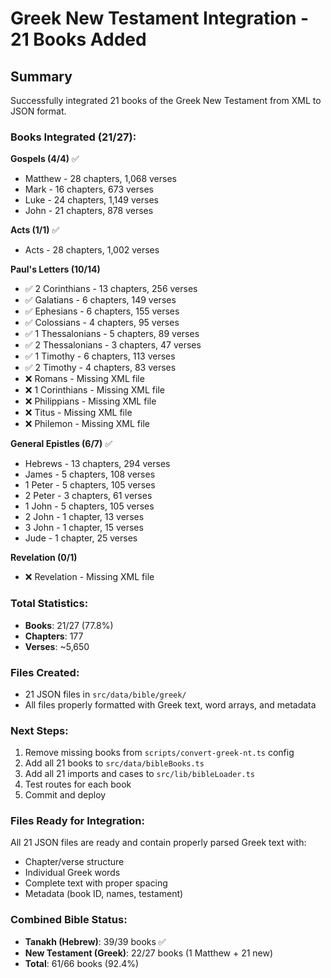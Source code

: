 # Greek New Testament Integration - 21 Books Added

## Summary

Successfully integrated 21 books of the Greek New Testament from XML to JSON format.

### Books Integrated (21/27):

**Gospels (4/4)** ✅
- Matthew - 28 chapters, 1,068 verses
- Mark - 16 chapters, 673 verses
- Luke - 24 chapters, 1,149 verses
- John - 21 chapters, 878 verses

**Acts (1/1)** ✅
- Acts - 28 chapters, 1,002 verses

**Paul's Letters (10/14)**
- ✅ 2 Corinthians - 13 chapters, 256 verses
- ✅ Galatians - 6 chapters, 149 verses
- ✅ Ephesians - 6 chapters, 155 verses
- ✅ Colossians - 4 chapters, 95 verses
- ✅ 1 Thessalonians - 5 chapters, 89 verses
- ✅ 2 Thessalonians - 3 chapters, 47 verses
- ✅ 1 Timothy - 6 chapters, 113 verses
- ✅ 2 Timothy - 4 chapters, 83 verses
- ❌ Romans - Missing XML file
- ❌ 1 Corinthians - Missing XML file
- ❌ Philippians - Missing XML file
- ❌ Titus - Missing XML file
- ❌ Philemon - Missing XML file

**General Epistles (6/7)** ✅
- Hebrews - 13 chapters, 294 verses
- James - 5 chapters, 108 verses
- 1 Peter - 5 chapters, 105 verses
- 2 Peter - 3 chapters, 61 verses
- 1 John - 5 chapters, 105 verses
- 2 John - 1 chapter, 13 verses
- 3 John - 1 chapter, 15 verses
- Jude - 1 chapter, 25 verses

**Revelation (0/1)**
- ❌ Revelation - Missing XML file

### Total Statistics:
- **Books**: 21/27 (77.8%)
- **Chapters**: 177
- **Verses**: ~5,650

### Files Created:
- 21 JSON files in `src/data/bible/greek/`
- All files properly formatted with Greek text, word arrays, and metadata

### Next Steps:
1. Remove missing books from `scripts/convert-greek-nt.ts` config
2. Add all 21 books to `src/data/bibleBooks.ts`
3. Add all 21 imports and cases to `src/lib/bibleLoader.ts`
4. Test routes for each book
5. Commit and deploy

### Files Ready for Integration:
All 21 JSON files are ready and contain properly parsed Greek text with:
- Chapter/verse structure
- Individual Greek words
- Complete text with proper spacing
- Metadata (book ID, names, testament)

### Combined Bible Status:
- **Tanakh (Hebrew)**: 39/39 books ✅
- **New Testament (Greek)**: 22/27 books (1 Matthew + 21 new)
- **Total**: 61/66 books (92.4%)

